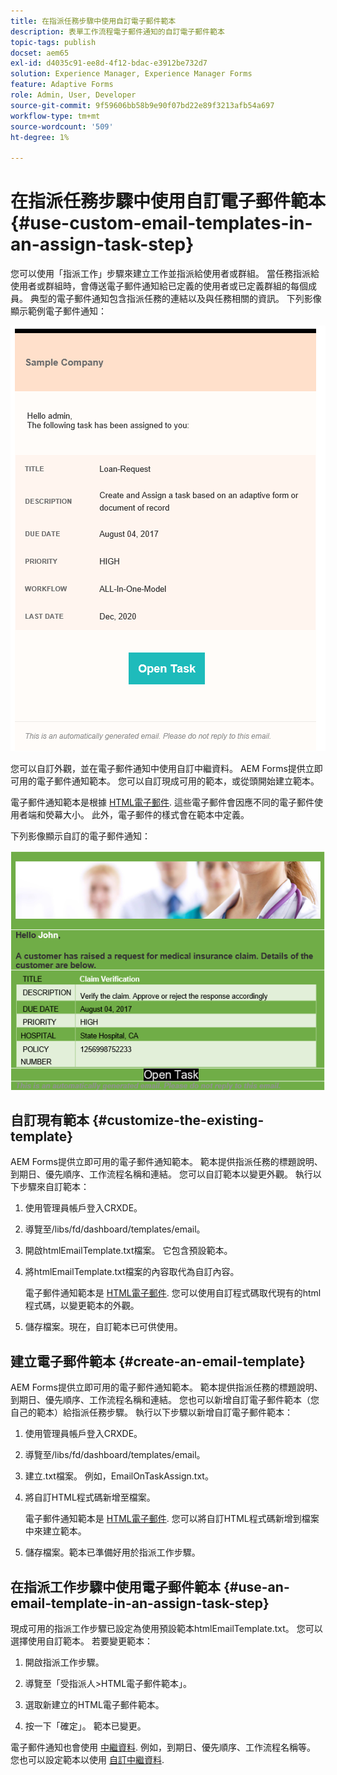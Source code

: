 ```yaml
---
title: 在指派任務步驟中使用自訂電子郵件範本
description: 表單工作流程電子郵件通知的自訂電子郵件範本
topic-tags: publish
docset: aem65
exl-id: d4035c91-ee8d-4f12-bdac-e3912be732d7
solution: Experience Manager, Experience Manager Forms
feature: Adaptive Forms
role: Admin, User, Developer
source-git-commit: 9f59606bb58b9e90f07bd22e89f3213afb54a697
workflow-type: tm+mt
source-wordcount: '509'
ht-degree: 1%

---
```


# 在指派任務步驟中使用自訂電子郵件範本{#use-custom-email-templates-in-an-assign-task-step}

您可以使用「指派工作」步驟來建立工作並指派給使用者或群組。 當任務指派給使用者或群組時，會傳送電子郵件通知給已定義的使用者或已定義群組的每個成員。 典型的電子郵件通知包含指派任務的連結以及與任務相關的資訊。 下列影像顯示範例電子郵件通知：

![使用現成可用範本的電子郵件通知](do-not-localize/default_email_template_new.png)

您可以自訂外觀，並在電子郵件通知中使用自訂中繼資料。 AEM Forms提供立即可用的電子郵件通知範本。 您可以自訂現成可用的範本，或從頭開始建立範本。

電子郵件通知範本是根據 [HTML電子郵件](https://en.wikipedia.org/wiki/HTML_email). 這些電子郵件會因應不同的電子郵件使用者端和熒幕大小。 此外，電子郵件的樣式會在範本中定義。

下列影像顯示自訂的電子郵件通知：

![使用自訂範本的電子郵件通知](do-not-localize/customized-email.png)

## 自訂現有範本 {#customize-the-existing-template}

AEM Forms提供立即可用的電子郵件通知範本。 範本提供指派任務的標題說明、到期日、優先順序、工作流程名稱和連結。 您可以自訂範本以變更外觀。 執行以下步驟來自訂範本：

1. 使用管理員帳戶登入CRXDE。

1. 導覽至/libs/fd/dashboard/templates/email。

1. 開啟htmlEmailTemplate.txt檔案。 它包含預設範本。

1. 將htmlEmailTemplate.txt檔案的內容取代為自訂內容。

   電子郵件通知範本是 [HTML電子郵件](https://en.wikipedia.org/wiki/HTML_email). 您可以使用自訂程式碼取代現有的html程式碼，以變更範本的外觀。

1. 儲存檔案。現在，自訂範本已可供使用。

## 建立電子郵件範本 {#create-an-email-template}

AEM Forms提供立即可用的電子郵件通知範本。 範本提供指派任務的標題說明、到期日、優先順序、工作流程名稱和連結。 您也可以新增自訂電子郵件範本（您自己的範本）給指派任務步驟。 執行以下步驟以新增自訂電子郵件範本：

1. 使用管理員帳戶登入CRXDE。

1. 導覽至/libs/fd/dashboard/templates/email。

1. 建立.txt檔案。 例如，EmailOnTaskAssign.txt。

1. 將自訂HTML程式碼新增至檔案。

   電子郵件通知範本是 [HTML電子郵件](https://en.wikipedia.org/wiki/HTML_email). 您可以將自訂HTML程式碼新增到檔案中來建立範本。

1. 儲存檔案。範本已準備好用於指派工作步驟。

## 在指派工作步驟中使用電子郵件範本 {#use-an-email-template-in-an-assign-task-step}

現成可用的指派工作步驟已設定為使用預設範本htmlEmailTemplate.txt。 您可以選擇使用自訂範本。 若要變更範本：

1. 開啟指派工作步驟。

1. 導覽至「受指派人>HTML電子郵件範本」。

1. 選取新建立的HTML電子郵件範本。

1. 按一下「確定」。 範本已變更。

電子郵件通知也會使用 [中繼資料](../../forms/using/use-metadata-in-email-notifications.md). 例如，到期日、優先順序、工作流程名稱等。 您也可以設定範本以使用 [自訂中繼資料](../../forms/using/use-metadata-in-email-notifications.md#using-custom-metadata-in-an-email-notification).
